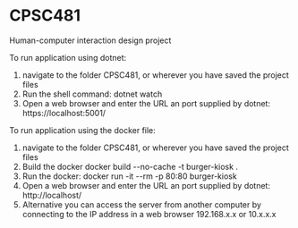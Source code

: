 # CPSC481
Human-computer interaction design project


To run application using dotnet:

1. navigate to the folder CPSC481, or wherever you have saved the project files
2. Run the shell command:
    dotnet watch
3. Open a web browser and enter the URL an port supplied by dotnet:
    https://localhost:5001/


To run application using the docker file:
1. navigate to the folder CPSC481, or wherever you have saved the project files
2. Build the docker
    docker build --no-cache -t burger-kiosk .
3. Run the docker:
    docker run -it --rm -p 80:80 burger-kiosk
3. Open a web browser and enter the URL an port supplied by dotnet:
    http://localhost/
4. Alternative you can access the server from another computer by connecting to the IP address in a web browser
    192.168.x.x
    or 10.x.x.x